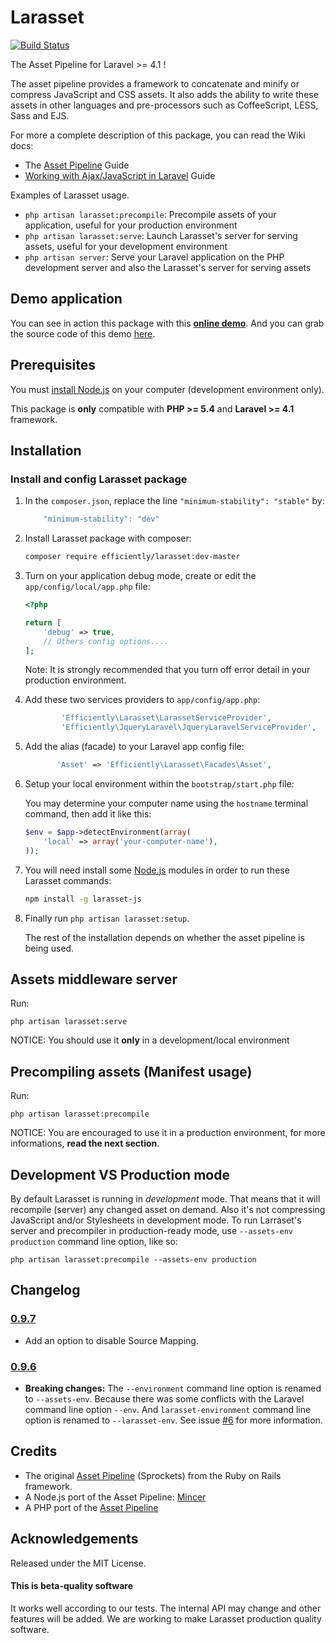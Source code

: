 Larasset
========

[![Build Status](https://travis-ci.org/efficiently/larasset.svg?branch=master)](https://travis-ci.org/efficiently/larasset)

The Asset Pipeline for Laravel >= 4.1 !

The asset pipeline provides a framework to concatenate and minify or compress
JavaScript and CSS assets. It also adds the ability to write these assets in
other languages and pre-processors such as CoffeeScript, LESS, Sass and EJS.

For more a complete description of this package, you can read the Wiki docs:
* The [Asset Pipeline](https://github.com/efficiently/larasset/wiki/Asset-pipeline) Guide
* [Working with Ajax/JavaScript in Laravel](https://github.com/efficiently/larasset/wiki/Working-with-JavaScript-and-Larasset) Guide

Examples of Larasset usage.

- `php artisan larasset:precompile`: Precompile assets of your application, useful for your production environment
- `php artisan larasset:serve`:      Launch Larasset's server for serving assets, useful for your development environment
- `php artisan server`:              Serve your Laravel application on the PHP development server and also the Larasset's server for serving assets

Demo application
----------------

You can see in action this package with this [**online demo**](http://larasset.eu1.frbit.net/messages).
And you can grab the source code of this demo [here](https://github.com/efficiently/laravel_larasset_app).

Prerequisites
-------------

You must [install Node.js](http://nodejs.org) on your computer (development environment only).

This package is **only** compatible with **PHP >= 5.4** and **Laravel >= 4.1** framework.

Installation
------------

### Install and config Larasset package

1. In the `composer.json`, replace the line `"minimum-stability": "stable"` by:

    ```javascript
        "minimum-stability": "dev"
    ```

2. Install Larasset package with composer:

    ```sh
    composer require efficiently/larasset:dev-master
    ```

3. Turn on your application debug mode, create or edit the `app/config/local/app.php` file:

    ```php
    <?php

    return [
        'debug' => true,
        // Others config options....
    ];
    ```

    Note: It is strongly recommended that you turn off error detail in your production environment.

4. Add these two services providers to `app/config/app.php`:

    ```php
            'Efficiently\Larasset\LarassetServiceProvider',
            'Efficiently\JqueryLaravel\JqueryLaravelServiceProvider',
    ```

5. Add the alias (facade) to your Laravel app config file:

    ```php
           'Asset' => 'Efficiently\Larasset\Facades\Asset',
    ```

6. Setup your local environment within the `bootstrap/start.php` file:

    You may determine your computer name using the `hostname` terminal command, then add it like this:

    ```php
    $env = $app->detectEnvironment(array(
        'local' => array('your-computer-name'),
    ));
    ```

7. You will need install some [Node.js](http://nodejs.org/) modules in order to run these Larasset commands:

    ```sh
    npm install -g larasset-js
    ```

8. Finally run `php artisan larasset:setup`.

    The rest of the installation depends on whether the asset pipeline is being used.

Assets middleware server
------------------------

Run:

    php artisan larasset:serve

NOTICE: You should use it **only** in a development/local environment


Precompiling assets (Manifest usage)
------------------------------------

Run:

    php artisan larasset:precompile

NOTICE: You are encouraged to use it in a production environment,
for more informations, **read the next section**.


Development VS Production mode
------------------------------

By default Larasset is running in _development_ mode. That means that it will
recompile (server) any changed asset on demand. Also it's not compressing
JavaScript and/or Stylesheets in development mode. To run Larraset's server and
precompiler in production-ready mode, use `--assets-env production` command line
option, like so:

    php artisan larasset:precompile --assets-env production


Changelog
---------
### [0.9.7](https://github.com/efficiently/larasset/tree/0.9.7)
 * Add an option to disable Source Mapping.

### [0.9.6](https://github.com/efficiently/larasset/tree/0.9.6)
  * **Breaking changes:**
  The `--environment` command line option is renamed to `--assets-env`. Because there was some conflicts with the Laravel command line option `--env`. And `larasset-environment` command line option is renamed to `--larasset-env`.
  See issue [#6](https://github.com/efficiently/larasset/issues/6) for more information.

Credits
-------

* The original [Asset Pipeline](https://github.com/rails/sprockets-rails) (Sprockets) from the Ruby on Rails framework.
* A Node.js port of the Asset Pipeline: [Mincer](https://github.com/nodeca/mincer)
* A  PHP port of the [Asset Pipeline](https://github.com/CodeSleeve/asset-pipeline)


Acknowledgements
----------------

Released under the MIT License.

#### This is beta-quality software
It works well according to our tests. The internal API may change and other features will be added.
We are working to make Larasset production quality software.
